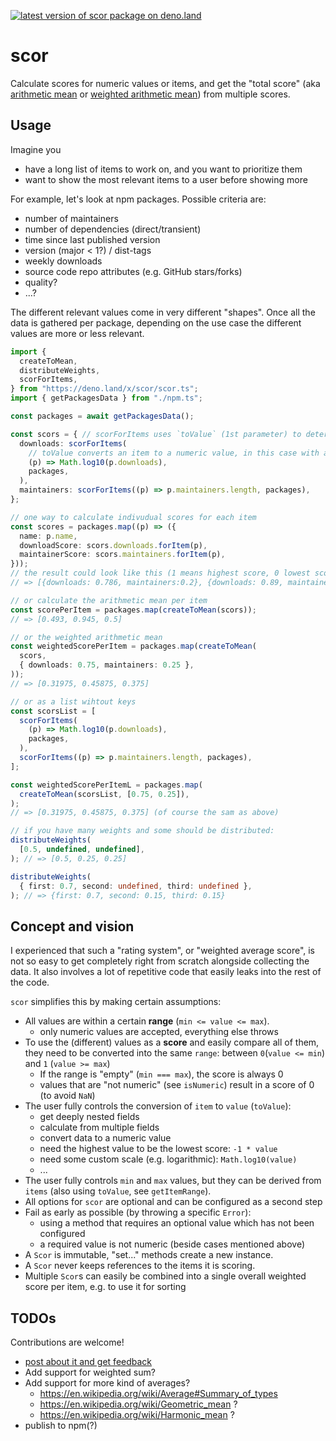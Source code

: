 [![latest version of scor package on deno.land](https://img.shields.io/github/v/tag/karfau/scor?label=deno.land/x/scor&sort=semver)](https://deno.land/x/scor)

# scor

Calculate scores for numeric values or items, and get the "total score" (aka
[arithmetic mean](https://en.wikipedia.org/wiki/Arithmetic_mean) or
[weighted arithmetic mean](https://en.wikipedia.org/wiki/Weighted_arithmetic_mean))
from multiple scores.

## Usage

Imagine you

- have a long list of items to work on, and you want to prioritize them
- want to show the most relevant items to a user before showing more

For example, let's look at npm packages. Possible criteria are:

- number of maintainers
- number of dependencies (direct/transient)
- time since last published version
- version (major < 1?) / dist-tags
- weekly downloads
- source code repo attributes (e.g. GitHub stars/forks)
- quality?
- ...?

The different relevant values come in very different "shapes". Once all the data
is gathered per package, depending on the use case the different values are more
or less relevant.

```ts
import {
  createToMean,
  distributeWeights,
  scorForItems,
} from "https://deno.land/x/scor/scor.ts";
import { getPackagesData } from "./npm.ts";

const packages = await getPackagesData();

const scors = { // scorForItems uses `toValue` (1st parameter) to determine `min` and `max`
  downloads: scorForItems(
    // toValue converts an item to a numeric value, in this case with a log10 scale
    (p) => Math.log10(p.downloads),
    packages,
  ),
  maintainers: scorForItems((p) => p.maintainers.length, packages),
};

// one way to calculate indivudual scores for each item
const scores = packages.map((p) => ({
  name: p.name,
  downloadScore: scors.downloads.forItem(p),
  maintainerScore: scors.maintainers.forItem(p),
}));
// the result could look like this (1 means highest score, 0 lowest score):
// => [{downloads: 0.786, maintainers:0.2}, {downloads: 0.89, maintainers: 1}, {downloads:1, maintainers: 0}, ...]

// or calculate the arithmetic mean per item
const scorePerItem = packages.map(createToMean(scors));
// => [0.493, 0.945, 0.5]

// or the weighted arithmetic mean
const weightedScorePerItem = packages.map(createToMean(
  scors,
  { downloads: 0.75, maintainers: 0.25 },
));
// => [0.31975, 0.45875, 0.375]

// or as a list wihtout keys
const scorsList = [
  scorForItems(
    (p) => Math.log10(p.downloads),
    packages,
  ),
  scorForItems((p) => p.maintainers.length, packages),
];

const weightedScorePerItemL = packages.map(
  createToMean(scorsList, [0.75, 0.25]),
);
// => [0.31975, 0.45875, 0.375] (of course the sam as above)

// if you have many weights and some should be distributed:
distributeWeights(
  [0.5, undefined, undefined],
); // => [0.5, 0.25, 0.25]

distributeWeights(
  { first: 0.7, second: undefined, third: undefined },
); // => {first: 0.7, second: 0.15, third: 0.15}
```

## Concept and vision

I experienced that such a "rating system", or "weighted average score", is not
so easy to get completely right from scratch alongside collecting the data. It
also involves a lot of repetitive code that easily leaks into the rest of the
code.

`scor` simplifies this by making certain assumptions:

- All values are within a certain **range** (`min <= value <= max`).
  - only numeric values are accepted, everything else throws
- To use the (different) values as a **score** and easily compare all of them,
  they need to be converted into the same `range`: between `0`(`value <= min`)
  and `1` (`value >= max`)
  - If the range is "empty" (`min === max`), the score is always 0
  - values that are "not numeric" (see `isNumeric`) result in a score of 0 (to
    avoid `NaN`)
- The user fully controls the conversion of `item` to `value` (`toValue`):
  - get deeply nested fields
  - calculate from multiple fields
  - convert data to a numeric value
  - need the highest value to be the lowest score: `-1 * value`
  - need some custom scale (e.g. logarithmic): `Math.log10(value)`
  - ...
- The user fully controls `min` and `max` values, but they can be derived from
  `items` (also using `toValue`, see `getItemRange`).
- All options for `scor` are optional and can be configured as a second step
- Fail as early as possible (by throwing a specific `Error`):
  - using a method that requires an optional value which has not been configured
  - a required value is not numeric (beside cases mentioned above)
- A `Scor` is immutable, "set..." methods create a new instance.
- A `Scor` never keeps references to the items it is scoring.
- Multiple `Scor`s can easily be combined into a single overall weighted score
  per item, e.g. to use it for sorting

## TODOs

Contributions are welcome!

- [post about it and get feedback](https://dev.to/karfau/i-published-my-first-deno-package-4720)
- Add support for weighted sum?
- Add support for more kind of averages?
  - https://en.wikipedia.org/wiki/Average#Summary_of_types
  - https://en.wikipedia.org/wiki/Geometric_mean ?
  - https://en.wikipedia.org/wiki/Harmonic_mean ?
- publish to npm(?)

